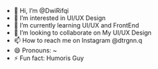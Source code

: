 - 👋 Hi, I’m @DwiRifqi
- 👀 I’m interested in UI/UX Design
- 🌱 I’m currently learning UI/UX and FrontEnd
- 💞️ I’m looking to collaborate on My UI/UX Design
- 📫 How to reach me on Instagram @dtrgnn.q
- 😄 Pronouns: ~
- ⚡ Fun fact: Humoris Guy

<!---
DwiRifqi/DwiRifqi is a ✨ special ✨ repository because its `README.md` (this file) appears on your GitHub profile.
You can click the Preview link to take a look at your changes.
--->
